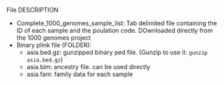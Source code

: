 File DESCRIPTION
- Complete_1000_genomes_sample_list: Tab delimited file containing the ID of each sample and the poulation code. DOwnloaded directly from the 1000 genomes project
- Binary plink file (FOLDER): 
    - asia.bed.gz: gunzipped binary ped file. (Gunzip to use it: `gunzip asia.bed.gz`)
    - asia.bim: ancestry file. can be used directly
    - asia.fam: family data for each sample
